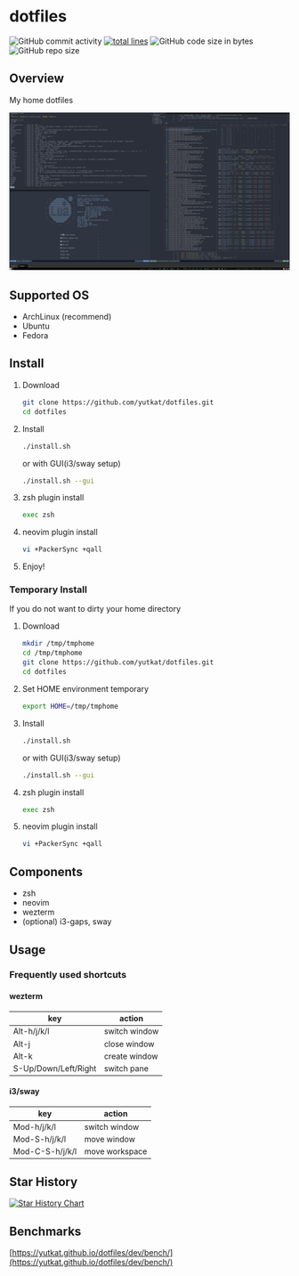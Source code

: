 # dotfiles

![GitHub commit activity](https://img.shields.io/github/commit-activity/y/yutkat/dotfiles)
[![total lines](https://tokei.rs/b1/github/yutkat/dotfiles)](https://github.com/XAMPPRocky/tokei)
![GitHub code size in bytes](https://img.shields.io/github/languages/code-size/yutkat/dotfiles)
![GitHub repo size](https://img.shields.io/github/repo-size/yutkat/dotfiles)

## Overview

My home dotfiles

![overview](https://raw.githubusercontent.com/yutkat/img/main/dotfiles/2022-05-05_04-45.png)

## Supported OS

- ArchLinux (recommend)
- Ubuntu
- Fedora

## Install

1. Download

   ```bash
   git clone https://github.com/yutkat/dotfiles.git
   cd dotfiles
   ```

1. Install

   ```bash
   ./install.sh
   ```

   or with GUI(i3/sway setup)

   ```bash
   ./install.sh --gui
   ```

1. zsh plugin install

   ```bash
   exec zsh
   ```

1. neovim plugin install

   ```bash
   vi +PackerSync +qall
   ```

1. Enjoy!

### Temporary Install

If you do not want to dirty your home directory

1. Download

   ```bash
   mkdir /tmp/tmphome
   cd /tmp/tmphome
   git clone https://github.com/yutkat/dotfiles.git
   cd dotfiles
   ```

1. Set HOME environment temporary

   ```bash
   export HOME=/tmp/tmphome
   ```

1. Install

   ```bash
   ./install.sh
   ```

   or with GUI(i3/sway setup)

   ```bash
   ./install.sh --gui
   ```

1. zsh plugin install

   ```bash
   exec zsh
   ```

1. neovim plugin install

   ```bash
   vi +PackerSync +qall
   ```

## Components

- zsh
- neovim
- wezterm
- (optional) i3-gaps, sway

## Usage

### Frequently used shortcuts

#### wezterm

| key                  | action        |
| -------------------- | ------------- |
| Alt-h/j/k/l          | switch window |
| Alt-j                | close window  |
| Alt-k                | create window |
| S-Up/Down/Left/Right | switch pane   |

#### i3/sway

| key             | action         |
| --------------- | -------------- |
| Mod-h/j/k/l     | switch window  |
| Mod-S-h/j/k/l   | move window    |
| Mod-C-S-h/j/k/l | move workspace |

## Star History

[![Star History Chart](https://api.star-history.com/svg?repos=yutkat/dotfiles&type=Date)](https://star-history.com/#yutkat/dotfiles&Date)

## Benchmarks

[https://yutkat.github.io/dotfiles/dev/bench/](https://yutkat.github.io/dotfiles/dev/bench/)
